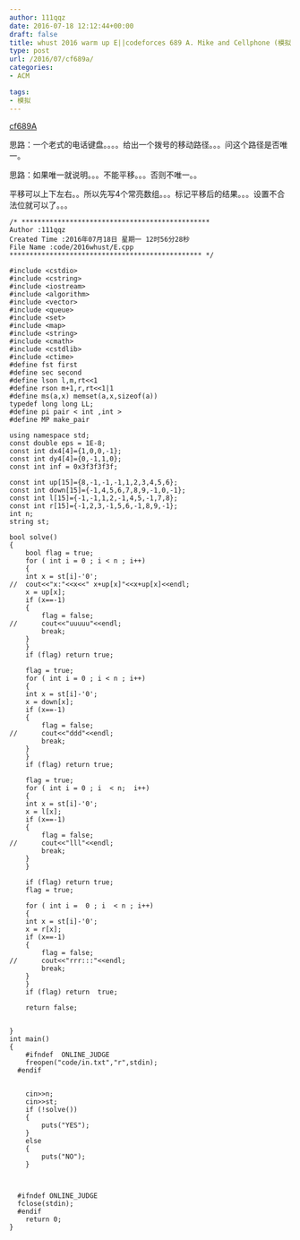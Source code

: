 ```yaml
---
author: 111qqz
date: 2016-07-18 12:12:44+00:00
draft: false
title: whust 2016 warm up E||codeforces 689 A. Mike and Cellphone (模拟)
type: post
url: /2016/07/cf689a/
categories:
- ACM

tags:
- 模拟
---
```


[cf689A](http://codeforces.com/problemset/problem/689/A)

思路：一个老式的电话键盘。。。。给出一个拨号的移动路径。。。问这个路径是否唯一。

思路：如果唯一就说明。。。不能平移。。。否则不唯一。。

平移可以上下左右。。所以先写4个常亮数组。。。标记平移后的结果。。。设置不合法位就可以了。。。



 

    
    /* ***********************************************
    Author :111qqz
    Created Time :2016年07月18日 星期一 12时56分28秒
    File Name :code/2016whust/E.cpp
    ************************************************ */
    
    #include <cstdio>
    #include <cstring>
    #include <iostream>
    #include <algorithm>
    #include <vector>
    #include <queue>
    #include <set>
    #include <map>
    #include <string>
    #include <cmath>
    #include <cstdlib>
    #include <ctime>
    #define fst first
    #define sec second
    #define lson l,m,rt<<1
    #define rson m+1,r,rt<<1|1
    #define ms(a,x) memset(a,x,sizeof(a))
    typedef long long LL;
    #define pi pair < int ,int >
    #define MP make_pair
    
    using namespace std;
    const double eps = 1E-8;
    const int dx4[4]={1,0,0,-1};
    const int dy4[4]={0,-1,1,0};
    const int inf = 0x3f3f3f3f;
    
    const int up[15]={8,-1,-1,-1,1,2,3,4,5,6};
    const int down[15]={-1,4,5,6,7,8,9,-1,0,-1};
    const int l[15]={-1,-1,1,2,-1,4,5,-1,7,8};
    const int r[15]={-1,2,3,-1,5,6,-1,8,9,-1};
    int n;
    string st;
    
    bool solve()
    {
        bool flag = true;
        for ( int i = 0 ; i < n ; i++)
        {
    	int x = st[i]-'0';
    //	cout<<"x:"<<x<<" x+up[x]"<<x+up[x]<<endl;
    	x = up[x];
    	if (x==-1)
    	{
    	    flag = false;
    //	    cout<<"uuuuu"<<endl;
    	    break;
    	}
        }
        if (flag) return true;
    
        flag = true;
        for ( int i = 0 ; i < n ; i++)
        {
    	int x = st[i]-'0';
    	x = down[x];
    	if (x==-1)
    	{
    	    flag = false;
    //	    cout<<"ddd"<<endl;
    	    break;
    	}
        }
        if (flag) return true;
    
        flag = true;
        for ( int i = 0 ; i  < n;  i++)
        {
    	int x = st[i]-'0';
    	x = l[x];	
    	if (x==-1)
    	{
    	    flag = false;
    //	    cout<<"lll"<<endl;
    	    break;
    	}
        }
    
        if (flag) return true;
        flag = true;
    
        for ( int i =  0 ; i  < n ; i++)
        {
    	int x = st[i]-'0';
    	x = r[x];
    	if (x==-1)
    	{
    	    flag = false;
    //	    cout<<"rrr:::"<<endl;
    	    break;
    	}
        }
        if (flag) return  true;
    
        return false;
        
    
    }
    int main()
    {
    	#ifndef  ONLINE_JUDGE 
    	freopen("code/in.txt","r",stdin);
      #endif
    
    
    	cin>>n;
    	cin>>st;
    	if (!solve())
    	{
    	    puts("YES");
    	}
    	else
    	{
    	    puts("NO");
    	}
    	
    	
    
      #ifndef ONLINE_JUDGE  
      fclose(stdin);
      #endif
        return 0;
    }
    




